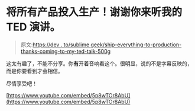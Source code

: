 # 将所有产品投入生产！谢谢你来听我的 TED 演讲。

> 原文:[https://dev . to/sublime geek/ship-everything-to-production-thanks-coming-to-my-ted-talk-500g](https://dev.to/sublimegeek/ship-everything-to-production-thanks-for-coming-to-my-ted-talk-500g)

这太有趣了，不能不分享。你**有**开着音响看这个。很明显，说的不是字幕反映的，而是你要看到才会相信。

尽情享受吧！

[https://www.youtube.com/embed/5p8wTOr8AbU](https://www.youtube.com/embed/5p8wTOr8AbU)
